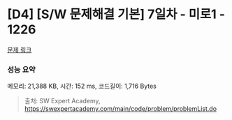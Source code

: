 # [D4] [S/W 문제해결 기본] 7일차 - 미로1 - 1226 

[문제 링크](https://swexpertacademy.com/main/code/problem/problemDetail.do?contestProbId=AV14vXUqAGMCFAYD) 

### 성능 요약

메모리: 21,388 KB, 시간: 152 ms, 코드길이: 1,716 Bytes



> 출처: SW Expert Academy, https://swexpertacademy.com/main/code/problem/problemList.do